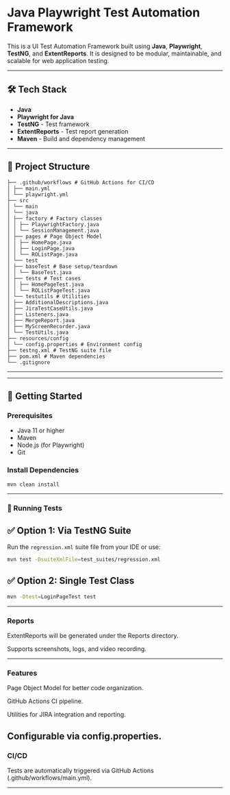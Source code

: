 # Java Playwright Test Automation Framework

This is a UI Test Automation Framework built using **Java**, **Playwright**, **TestNG**, and **ExtentReports**. It is designed to be modular, maintainable, and scalable for web application testing.

---

## 🛠 Tech Stack

- **Java**
- **Playwright for Java**
- **TestNG** - Test framework
- **ExtentReports** - Test report generation
- **Maven** - Build and dependency management

---

## 📁 Project Structure
```
├── .github/workflows # GitHub Actions for CI/CD
│ ├── main.yml
│ └── playwright.yml
├── src
│ └── main
│ └── java
│ ├── factory # Factory classes
│ │ ├── PlaywrightFactory.java
│ │ └── SessionManagement.java
│ ├── pages # Page Object Model
│ │ ├── HomePage.java
│ │ ├── LoginPage.java
│ │ └── ROListPage.java
│ └── test
│ ├── baseTest # Base setup/teardown
│ │ └── BaseTest.java
│ ├── tests # Test cases
│ │ ├── HomePageTest.java
│ │ └── ROListPageTest.java
│ └── testutils # Utilities
│ ├── AdditionalDescriptions.java
│ ├── JiraTestCaseUtils.java
│ ├── Listeners.java
│ ├── MergeReport.java
│ ├── MyScreenRecorder.java
│ └── TestUtils.java
├── resources/config
│ └── config.properties # Environment config
├── testng.xml # TestNG suite file
├── pom.xml # Maven dependencies
└── .gitignore
```
---

---

## 🚀 Getting Started

### Prerequisites

- Java 11 or higher
- Maven
- Node.js (for Playwright)
- Git

### Install Dependencies

```bash
mvn clean install
```

---

### 🚀 Running Tests

## ✅ Option 1: Via TestNG Suite

Run the `regression.xml` suite file from your IDE or use:

```bash
mvn test -DsuiteXmlFile=test_suites/regression.xml
```

## ✅ Option 2: Single Test Class

```bash
mvn -Dtest=LoginPageTest test
```
---
### Reports
ExtentReports will be generated under the Reports directory.

Supports screenshots, logs, and video recording.

---
### Features
Page Object Model for better code organization.

GitHub Actions CI pipeline.

Utilities for JIRA integration and reporting.

Configurable via config.properties.
---
### CI/CD
Tests are automatically triggered via GitHub Actions (.github/workflows/main.yml).

---
